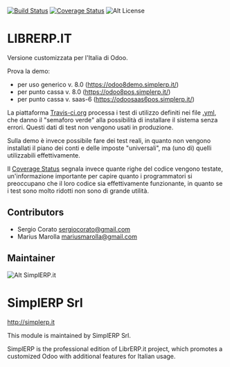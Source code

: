 [![Build Status](https://travis-ci.org/LibrERP/librerp.svg?branch=8.0)](https://travis-ci.org/LibrERP/librerp)
[![Coverage Status](https://coveralls.io/repos/LibrERP/librerp/badge.svg?branch=8.0&service=github)](https://coveralls.io/github/LibrERP/librerp?branch=8.0)
![Alt License](https://img.shields.io/badge/licence-AGPL--3-blue.svg) 


LIBRERP.IT
====================================

Versione customizzata per l'Italia di Odoo.

Prova la demo:
- per uso generico v. 8.0 (https://odoo8demo.simplerp.it/)
- per punto cassa v. 8.0 (https://odoo8pos.simplerp.it/)
- per punto cassa v. saas-6 (https://odoosaas6pos.simplerp.it/)


La piattaforma [Travis-ci.org](https://travis-ci.org) processa i test di utilizzo definiti nei file [.yml](https://en.wikipedia.org/wiki/YAML), che danno il "semaforo verde" alla possibilità di installare il sistema senza errori. Questi dati di test non vengono usati in produzione.

Sulla demo è invece possibile fare dei test reali, in quanto non vengono installati il piano dei conti e delle imposte "universali", ma (uno di) quelli utilizzabili effettivamente.

Il [Coverage Status](https://coveralls.io) segnala invece quante righe del codice vengono testate, un'informazione importante per capire quanto i programmatori si preoccupano che il loro codice sia effettivamente funzionante, in quanto se i test sono molto ridotti non sono di grande utilità.


Contributors
------------

* Sergio Corato <sergiocorato@gmail.com>
* Marius Marolla <mariusmarolla@gmail.com>

Maintainer
----------

![Alt SimplERP.it](https://www.simplerp.it/website/image/ir.attachment/206_346e3a4/datas "http://simplerp.it") 

SimplERP Srl
=======================

http://simplerp.it

This module is maintained by SimplERP Srl.

SimplERP is the professional edition of LibrERP.it project, which promotes a customized Odoo with additional features for Italian usage.
